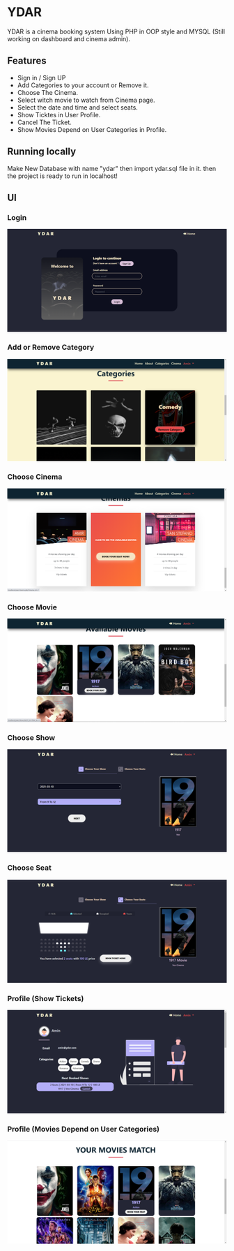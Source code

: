 # YDAR
YDAR is a cinema booking system 
Using PHP in OOP style and MYSQL (Still working on dashboard and cinema admin).

## Features

- Sign in / Sign UP
- Add Categories to your account or Remove it.
- Choose The Cinema.
- Select witch movie to watch from Cinema page.
- Select the date and time and select seats.
- Show Ticktes in User Profile.
- Cancel The Ticket.
- Show Movies Depend on User Categories in Profile.

## Running locally
 
 Make New Database with name "ydar" then import ydar.sql file in it.
 then the project is ready to run in localhost!

## UI

### Login
![Login](screenshots/login.png)

### Add or Remove Category
![Category](screenshots/category.png)

### Choose Cinema
![cinema](screenshots/cinema.png)

### Choose Movie
![Movie](screenshots/movies.png)

### Choose Show
![Show](screenshots/show.png)

### Choose Seat
![seat](screenshots/seat.png)

### Profile (Show Tickets)
![profile](screenshots/profile.png)

### Profile (Movies Depend on User Categories)
![match](screenshots/match.png) 



